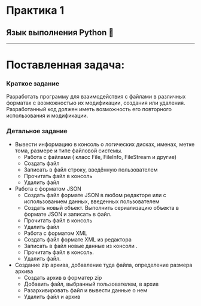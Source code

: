 # Практика 1
## __Язык выполнения Python 🐍__

____
# Поставленная задача:

### Краткое задание
Разработать программу для взаимодействия с файлами в различных форматах с возможностью их модификации, создания или удаления. Разработанный код должен иметь возможность его повторного использования и модификации.

### Детальное задание
- Вывести информацию в консоль о логических дисках, именах, метке тома, размере и типе файловой системы.
  - Работа с файлами ( класс File, FileInfo, FileStream и другие)
  - Создать файл
  - Записать в файл строку, введённую пользователем
  - Прочитать файл в консоль
  - Удалить файл
- Работа с форматом JSON
  - Создать файл формате JSON в любом редакторе или с использованием данных, введенных пользователем
  - Создать новый объект. Выполнить сериализацию объекта в формате JSON и записать в файл.
  - Прочитать файл в консоль
  - Удалить файл
  - Работа с форматом XML
  - Создать файл формате XML из редактора
  - Записать в файл новые данные из консоли .
  - Прочитать файл в консоль.
  - Удалить файл.
- Создание zip архива, добавление туда файла, определение размера архива
  - Создать архив в форматер zip
  - Добавить файл, выбранный пользователем, в архив
  - Разархивировать файл и вывести данные о нем
  - Удалить файл и архив
